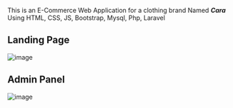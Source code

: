 This is an E-Commerce Web Application for a clothing brand Named ***Cara***
Using HTML, CSS, JS, Bootstrap, Mysql, Php, Laravel


## Landing Page
![image](https://github.com/Kanita-Haider/Cara/assets/67220102/f32b22fe-3f2d-4eae-88ae-0709af70e49e)

## Admin Panel
![image](https://github.com/Kanita-Haider/Cara/assets/67220102/410f3950-bd12-4782-8153-0a7dddfbaa90)
